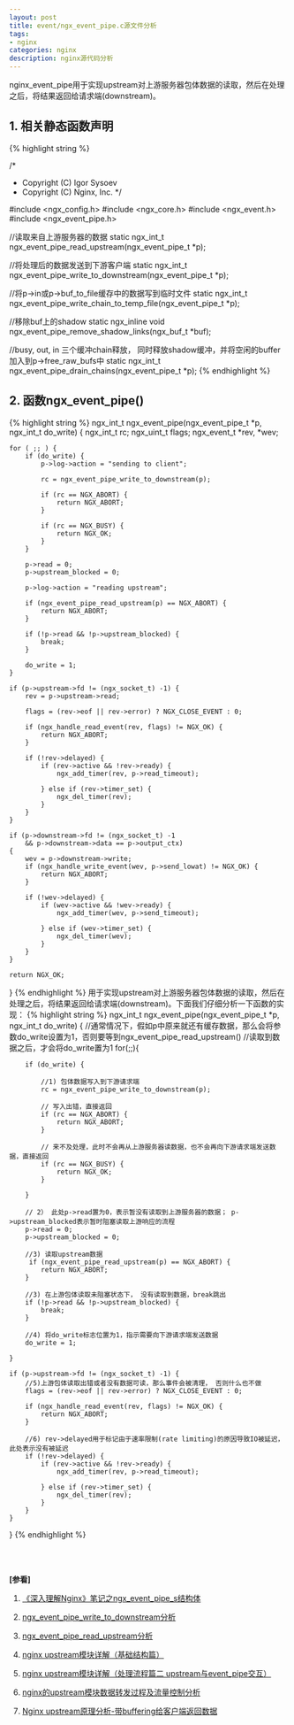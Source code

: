 ```yaml
---
layout: post
title: event/ngx_event_pipe.c源文件分析
tags:
- nginx
categories: nginx
description: nginx源代码分析
---
```


nginx_event_pipe用于实现upstream对上游服务器包体数据的读取，然后在处理之后，将结果返回给请求端(downstream)。




<!-- more -->


## 1. 相关静态函数声明
{% highlight string %}

/*
 * Copyright (C) Igor Sysoev
 * Copyright (C) Nginx, Inc.
 */


#include <ngx_config.h>
#include <ngx_core.h>
#include <ngx_event.h>
#include <ngx_event_pipe.h>


//读取来自上游服务器的数据
static ngx_int_t ngx_event_pipe_read_upstream(ngx_event_pipe_t *p);

//将处理后的数据发送到下游客户端
static ngx_int_t ngx_event_pipe_write_to_downstream(ngx_event_pipe_t *p);

//将p->in或p->buf_to_file缓存中的数据写到临时文件
static ngx_int_t ngx_event_pipe_write_chain_to_temp_file(ngx_event_pipe_t *p);

//移除buf上的shadow
static ngx_inline void ngx_event_pipe_remove_shadow_links(ngx_buf_t *buf);

//busy, out, in 三个缓冲chain释放， 同时释放shadow缓冲，并将空闲的buffer加入到p->free_raw_bufs中
static ngx_int_t ngx_event_pipe_drain_chains(ngx_event_pipe_t *p);
{% endhighlight %}


## 2. 函数ngx_event_pipe()
{% highlight string %}
ngx_int_t
ngx_event_pipe(ngx_event_pipe_t *p, ngx_int_t do_write)
{
    ngx_int_t     rc;
    ngx_uint_t    flags;
    ngx_event_t  *rev, *wev;

    for ( ;; ) {
        if (do_write) {
            p->log->action = "sending to client";

            rc = ngx_event_pipe_write_to_downstream(p);

            if (rc == NGX_ABORT) {
                return NGX_ABORT;
            }

            if (rc == NGX_BUSY) {
                return NGX_OK;
            }
        }

        p->read = 0;
        p->upstream_blocked = 0;

        p->log->action = "reading upstream";

        if (ngx_event_pipe_read_upstream(p) == NGX_ABORT) {
            return NGX_ABORT;
        }

        if (!p->read && !p->upstream_blocked) {
            break;
        }

        do_write = 1;
    }

    if (p->upstream->fd != (ngx_socket_t) -1) {
        rev = p->upstream->read;

        flags = (rev->eof || rev->error) ? NGX_CLOSE_EVENT : 0;

        if (ngx_handle_read_event(rev, flags) != NGX_OK) {
            return NGX_ABORT;
        }

        if (!rev->delayed) {
            if (rev->active && !rev->ready) {
                ngx_add_timer(rev, p->read_timeout);

            } else if (rev->timer_set) {
                ngx_del_timer(rev);
            }
        }
    }

    if (p->downstream->fd != (ngx_socket_t) -1
        && p->downstream->data == p->output_ctx)
    {
        wev = p->downstream->write;
        if (ngx_handle_write_event(wev, p->send_lowat) != NGX_OK) {
            return NGX_ABORT;
        }

        if (!wev->delayed) {
            if (wev->active && !wev->ready) {
                ngx_add_timer(wev, p->send_timeout);

            } else if (wev->timer_set) {
                ngx_del_timer(wev);
            }
        }
    }

    return NGX_OK;
}
{% endhighlight %}
用于实现upstream对上游服务器包体数据的读取，然后在处理之后，将结果返回给请求端(downstream)。下面我们仔细分析一下函数的实现：
{% highlight string %}
ngx_int_t
ngx_event_pipe(ngx_event_pipe_t *p, ngx_int_t do_write)
{
	//通常情况下，假如p中原来就还有缓存数据，那么会将参数do_write设置为1，否则要等到ngx_event_pipe_read_upstream()
	//读取到数据之后，才会将do_write置为1
	for(;;){
		
		if (do_write) {

			//1) 包体数据写入到下游请求端
			rc = ngx_event_pipe_write_to_downstream(p);
			
			// 写入出错，直接返回
			if (rc == NGX_ABORT) {
				return NGX_ABORT;
			}
			
			// 来不及处理，此时不会再从上游服务器读数据，也不会再向下游请求端发送数据，直接返回
			if (rc == NGX_BUSY) {
				return NGX_OK;
			}

		}
		
		// 2） 此处p->read置为0，表示暂没有读取到上游服务器的数据； p->upstream_blocked表示暂时阻塞读取上游响应的流程
		p->read = 0;
		p->upstream_blocked = 0;

		//3) 读取upstream数据
		 if (ngx_event_pipe_read_upstream(p) == NGX_ABORT) {
            return NGX_ABORT;
        }
	
		//3) 在上游包体读取未阻塞状态下， 没有读取到数据，break跳出	
		if (!p->read && !p->upstream_blocked) {
			break;
		}

		//4) 将do_write标志位置为1，指示需要向下游请求端发送数据
		do_write = 1;

	}

	if (p->upstream->fd != (ngx_socket_t) -1) {
		//5)上游包体读取出错或者没有数据可读，那么事件会被清理， 否则什么也不做
		flags = (rev->eof || rev->error) ? NGX_CLOSE_EVENT : 0;
		
		if (ngx_handle_read_event(rev, flags) != NGX_OK) {
			return NGX_ABORT;
		}

		//6) rev->delayed用于标记由于速率限制(rate limiting)的原因导致IO被延迟，此处表示没有被延迟
		if (!rev->delayed) {
			if (rev->active && !rev->ready) {
				ngx_add_timer(rev, p->read_timeout);
		
			} else if (rev->timer_set) {
				ngx_del_timer(rev);
			}
		}
	}

	
}
{% endhighlight %}



<br />
<br />

**[参看]**


1. [《深入理解Nginx》笔记之ngx_event_pipe_s结构体](https://blog.csdn.net/yzt33/article/details/47835311)

2. [ngx_event_pipe_write_to_downstream分析](https://blog.csdn.net/kai_ding/article/details/21316493)

3. [ngx_event_pipe_read_upstream分析](https://blog.csdn.net/kai_ding/article/details/20404875)

4. [nginx upstream模块详解（基础结构篇）](https://blog.csdn.net/huzilinitachi/article/details/79543153)

5. [nginx upstream模块详解（处理流程篇二 upstream与event_pipe交互）](https://blog.csdn.net/huzilinitachi/article/details/79565365)

6. [nginx的upstream模块数据转发过程及流量控制分析](https://blog.csdn.net/zhaomangzheng/article/details/24390783)

7. [Nginx upstream原理分析-带buffering给客户端返回数据](http://chenzhenianqing.com/articles/689.html)




<br />
<br />
<br />

